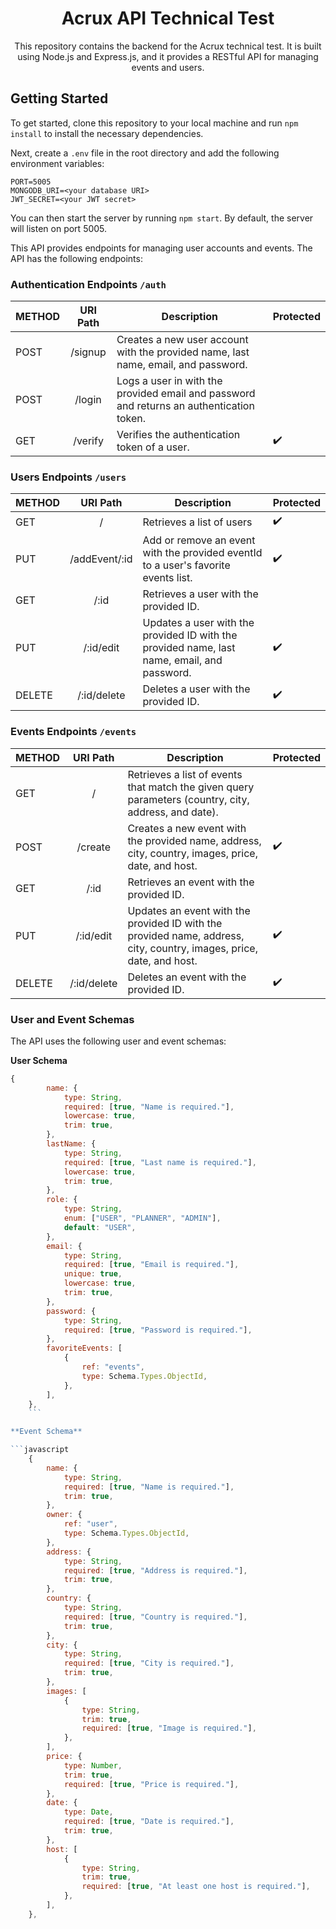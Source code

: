 <div align="center">
  <h1>Acrux API Technical Test</h1>
  <p>This repository contains the backend for the Acrux technical test. It is built using Node.js and Express.js, and it provides a RESTful API for managing events and users.</p>
</div>

## Getting Started

To get started, clone this repository to your local machine and run `npm install` to install the necessary dependencies.

Next, create a `.env` file in the root directory and add the following environment variables:

```
PORT=5005
MONGODB_URI=<your database URI>
JWT_SECRET=<your JWT secret>
```

You can then start the server by running `npm start`. By default, the server will listen on port 5005.

This API provides endpoints for managing user accounts and events. The API has the following endpoints:

### Authentication Endpoints `/auth`

| METHOD | URI Path | Description                                                                              | Protected |
| ------ | :------: | ---------------------------------------------------------------------------------------- | --------- |
| POST   | /signup  | Creates a new user account with the provided name, last name, email, and password.       |           |
| POST   |  /login  | Logs a user in with the provided email and password and returns an authentication token. |           |
| GET    | /verify  | Verifies the authentication token of a user.                                             | ✔️        |

### Users Endpoints `/users`

| METHOD |   URI Path    | Description                                                                                 | Protected |
| ------ | :-----------: | ------------------------------------------------------------------------------------------- | --------- |
| GET    |       /       | Retrieves a list of users                                                                   | ✔️        |
| PUT    | /addEvent/:id | Add or remove an event with the provided eventId to a user's favorite events list.          | ✔️        |
| GET    |     /:id      | Retrieves a user with the provided ID.                                                      |           |
| PUT    |   /:id/edit   | Updates a user with the provided ID with the provided name, last name, email, and password. | ✔️        |
| DELETE |  /:id/delete  | Deletes a user with the provided ID.                                                        | ✔️        |

### Events Endpoints `/events`

| METHOD |  URI Path   | Description                                                                                                          | Protected |
| ------ | :---------: | -------------------------------------------------------------------------------------------------------------------- | --------- |
| GET    |      /      | Retrieves a list of events that match the given query parameters (country, city, address, and date).                 |           |
| POST   |   /create   | Creates a new event with the provided name, address, city, country, images, price, date, and host.                   | ✔️        |
| GET    |    /:id     | Retrieves an event with the provided ID.                                                                             |           |
| PUT    |  /:id/edit  | Updates an event with the provided ID with the provided name, address, city, country, images, price, date, and host. | ✔️        |
| DELETE | /:id/delete | Deletes an event with the provided ID.                                                                               | ✔️        |

### User and Event Schemas

The API uses the following user and event schemas:

**User Schema**

````javascript
{
        name: {
            type: String,
            required: [true, "Name is required."],
            lowercase: true,
            trim: true,
        },
        lastName: {
            type: String,
            required: [true, "Last name is required."],
            lowercase: true,
            trim: true,
        },
        role: {
            type: String,
            enum: ["USER", "PLANNER", "ADMIN"],
            default: "USER",
        },
        email: {
            type: String,
            required: [true, "Email is required."],
            unique: true,
            lowercase: true,
            trim: true,
        },
        password: {
            type: String,
            required: [true, "Password is required."],
        },
        favoriteEvents: [
            {
                ref: "events",
                type: Schema.Types.ObjectId,
            },
        ],
    },
    ```

**Event Schema**

```javascript
    {
        name: {
            type: String,
            required: [true, "Name is required."],
            trim: true,
        },
        owner: {
            ref: "user",
            type: Schema.Types.ObjectId,
        },
        address: {
            type: String,
            required: [true, "Address is required."],
            trim: true,
        },
        country: {
            type: String,
            required: [true, "Country is required."],
            trim: true,
        },
        city: {
            type: String,
            required: [true, "City is required."],
            trim: true,
        },
        images: [
            {
                type: String,
                trim: true,
                required: [true, "Image is required."],
            },
        ],
        price: {
            type: Number,
            trim: true,
            required: [true, "Price is required."],
        },
        date: {
            type: Date,
            required: [true, "Date is required."],
            trim: true,
        },
        host: [
            {
                type: String,
                trim: true,
                required: [true, "At least one host is required."],
            },
        ],
    },
````
